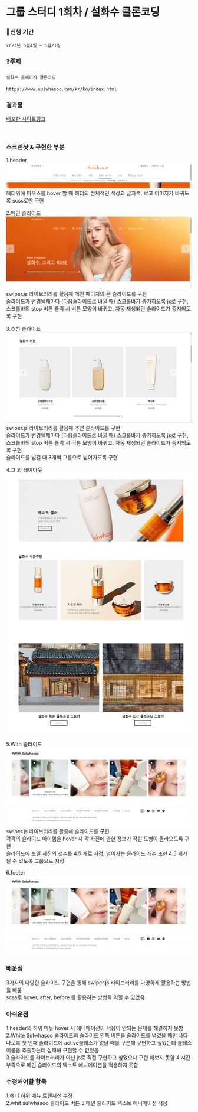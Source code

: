 # 그룹 스터디 1회차 / 설화수 클론코딩

### :calendar:진행 기간

```
2023년 5월4일 ~ 5월21일 
```

### :question:주제

```
설화수 홈페이지 클론코딩

https://www.sulwhasoo.com/kr/ko/index.html

```

### 결과물 

[배포한 사이트링크](https://melodic-meringue-5e3aee.netlify.app/#/)

<br>

### 스크린샷 & 구현한 부분

1.header  
![image](https://github.com/7581058/clone-sulwhasoo/blob/main/screenshots/header.png?raw=true)
헤더위에 마우스를 hover 할 때 헤더의 전체적인 색상과 글자색, 로고 이미지가 바뀌도록 scss로만 구현 

2.메인 슬라이드   
![image](https://github.com/7581058/clone-sulwhasoo/blob/main/screenshots/mainslide.png?raw=true)  
swiper.js 라이브러리를 활용해 메인 페이지의 큰 슬라이드를 구현   
슬라이드가 변경될때마다 (다음슬라이드로 바뀔 때) 스크롤바가 증가하도록 js로 구현,  
스크롤바의 stop 버튼 클릭 시 버튼 모양이 바뀌고, 자동 재생되던 슬라이드가 중지되도록 구현 


3.추천 슬라이드   
![image](https://github.com/7581058/clone-sulwhasoo/blob/main/screenshots/recomandslide.png?raw=true)
swiper.js 라이브러리를 활용해 추천 슬라이드를 구현   
슬라이드가 변경될때마다 (다음슬라이드로 바뀔 때) 스크롤바가 증가하도록 js로 구현,  
스크롤바의 stop 버튼 클릭 시 버튼 모양이 바뀌고, 자동 재생되던 슬라이드가 중지되도록 구현   
슬라이드를 넘길 때 3개씩 그룹으로 넘어가도록 구현 


4.그 외 레이아웃   
![image](https://github.com/7581058/clone-sulwhasoo/blob/main/screenshots/layout.png?raw=true)  


5.With 슬라이드   
![image](https://github.com/7581058/clone-sulwhasoo/blob/main/screenshots/social_footer.png?raw=true)  
swiper.js 라이브러리를 활용해 슬라이드를 구현  
각각의 슬라이드 아이템을 hover 시 각 사진에 관한 정보가 적힌 도형이 올라오도록 구현  
슬라이드에 보일 사진의 갯수를 4.5 개로 지정, 넘어가는 슬라이드 개수 또한 4.5 개가 될 수 있도록 그룹으로 지정  

6.footer  
![image](https://github.com/7581058/clone-sulwhasoo/blob/main/screenshots/social_footer.png?raw=true)


### 배운점 
3가지의 다양한 슬라이드 구현을 통해 swiper.js 라이브러리를 다양하게 활용하는 방법을 배움  
scss로 hover, after, before 를 활용하는 방법을 익힐 수 있었음 


### 아쉬운점
1.header의 하위 메뉴 hover 시 애니메이션이 적용이 안되는 문제를 해결하지 못함  
2.White Sulwhasoo 슬라이드의 슬라이드 왼쪽 버튼을 슬라이드를 넘겼을 때만 나타나도록 첫 번째 슬라이드에 active클래스가 없을 때를 구분해 구현하고 싶었는데 클래스 이름을 추출하는데 실패해 구현할 수 없었음  
3.슬라이드를 라이브러리가 아닌 js로 직접 구현하고 싶었으나 구현 해보지 못함 
4.시간 부족으로 메인 슬라이드의 텍스트 애니메이션을 적용하지 못함 

### 수정해야할 항목 
1.헤더 하위 메뉴 트랜지션 수정   
2.whit sulwhasoo 슬라이드 버튼 
3.메인 슬라이드 텍스트 애니메이션 적용 

